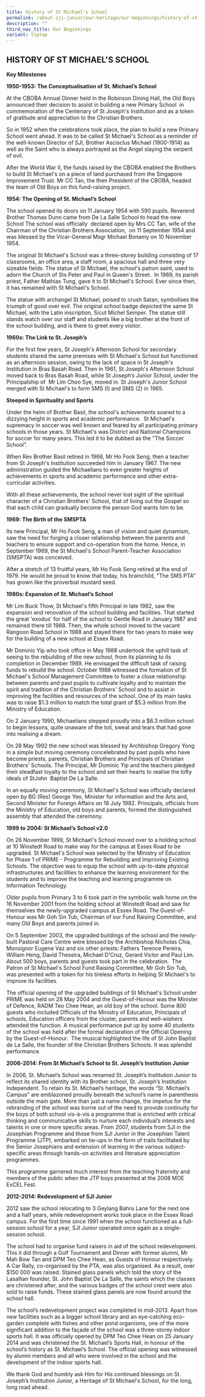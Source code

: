 ```yaml
---
title: History of St Michael's School
permalink: /about-sji-junior/our-heritage/our-beginnings/history-of-st-michaels-school/
description: ""
third_nav_title: Our Beginnings
variant: tiptap
---
```

<h2><strong>HISTORY OF ST MICHAEL'S SCHOOL</strong></h2><p><strong>Key Milestones</strong></p><p><strong>1950-1953: The Conceptualisation of St. Michael’s School</strong></p><p>At the CBOBA Annual Dinner held in the Robinson Dining Hall, the Old Boys announced their decision to assist in building a new Primary School&nbsp; in commemoration of the Centenary of St Joseph's Institution and as a token of gratitude and appreciation to the Christian Brothers.</p><p>So in 1952 when the celebrations took place, the plan to build a new Primary School went ahead. It was to be called St Michael's School as a reminder of the well-known Director of SJI, Brother Ascisclus Michael (1900-1914) as well as the Saint who is always portrayed as the Angel slaying the serpent of evil.</p><p>After the World War II, the funds raised by the CBOBA enabled the Brothers to build St Michael's on a piece of land purchased from the Singapore Improvement Trust. Mr CC Tan, the then President of the CBOBA, headed the team of Old Boys on this fund-raising project.</p><p><strong>1954: The Opening of St. Michael’s School</strong></p><p>The school opened its doors on 11 January 1954 with 590 pupils. Reverend Brother Thomas Dunn came from De La Salle School to head the new School The school was officially&nbsp; declared open by Mrs CC Tan, wife of the Chairman of the Christian Brothers Association,&nbsp; on 11 September 1954 and was blessed by the Vicar-General Msgr Michael Bonamy on 10 November 1954.</p><p>The original St Michael's School was a three-storey building consisting of 17 classrooms, an office area, a staff room, a spacious hall and three very sizeable fields. The statue of St Michael, the school's patron saint, used to adorn the Church of Sts Peter and Paul in Queen's Street.&nbsp; In 1969, its parish priest, Father Mathias Tung, gave it to St Michael's School. Ever since then, it has remained with St Michael's School.</p><p>The statue with archangel St Michael, poised to crush Satan, symbolises the triumph of good over evil. The original school badge depicted the same St Michael, with the Latin inscription, Sicut Michel Semper. The statue still stands watch over our staff and students like a big brother at the front of the school building, and is there to greet every visitor.</p><p><strong>1960s: The Link to St. Joseph’s</strong></p><p>For the first few years, St Joseph's Afternoon School for secondary students shared the same premises with St Michael's School but functioned as an afternoon session, owing to the lack of space in St Joseph's Institution in Bras Basah Road. Then in 1961, St Joseph's Afternoon School moved back to Bras Basah Road, while St Joseph’s Junior School, under the Principalship of&nbsp; Mr Lim Choo Sye, moved in. St Joseph's Junior School merged with St Michael's to form SMS (I) and SMS (2) in 1965.&nbsp;</p><p><strong>Steeped in Spirituality and Sports</strong></p><p>Under the helm of Brother Basil, the school's achievements soared to a dizzying height in sports and academic performance.&nbsp; St Michael's supremacy in soccer was well known and feared by all participating primary schools in those years. St Michael's was District and National Champions for soccer for many years. This led it to be dubbed as the "The Soccer School".</p><p>When Rev Brother Basil retired in 1966, Mr Ho Fook Seng, then a teacher from St Joseph's Institution succeeded him in January 1967. The new administration guided the Michaelians to even greater heights of achievements in sports and academic performance and other extra-curricular activities.</p><p>With all these achievements, the school never lost sight of the spiritual character of a Christian Brothers' School, that of living out the Gospel so that each child can gradually become the person God wants him to be.</p><p><strong>1969: The Birth of the SMSPTA</strong></p><p>Its new Principal, Mr Ho Fook Seng, a man of vision and quiet dynamism, saw the need for forging a closer relationship between the parents and teachers to ensure support and co-operation from the home. Hence, in September 1969, the St Michael's School Parent-Teacher Association (SMSPTA) was conceived.</p><p>After a stretch of 13 fruitful years, Mr Ho Fook Seng retired at the end of 1979. He would be proud to know that today, his brainchild, "The SMS PTA" has grown like the proverbial mustard seed.</p><p><strong>1980s: Expansion of St. Michael’s School</strong></p><p>Mr Lim Buck Thow, St Michael's fifth Principal in late 1982, saw the expansion and renovation of the school building and facilities. That started the great 'exodus' for half of the school to Gentle Road in January 1987 and remained there till 1988. Then, the whole school moved to the vacant Rangoon Road School in 1988 and stayed there for two years to make way for the building of a new school at Essex Road.</p><p>Mr Dominic Yip who took office in May 1988 undertook the uphill task of seeing to the rebuilding of the new school, from its planning to its completion in December 1989. He envisaged the difficult task of raising funds to rebuild the school. October 1988 witnessed the formation of St Michael's School Management Committee to foster a close relationship between parents and past pupils to cultivate loyalty and to maintain the spirit and tradition of the Christian Brothers' School and to assist in improving the facilities and resources of the school. One of its main tasks was to raise $1.3 million to match the total grant of $5.3 million from the Ministry of Education.</p><p>On 2 January 1990, Michaelians stepped proudly into a $6.3 million school to begin lessons, quite unaware of the toil, sweat and tears that had gone into realising a dream.</p><p>On 28 May 1992 the new school was blessed by Archbishop Gregory Yong in a simple but moving ceremony concelebrated by past pupils who have become priests, parents, Christian Brothers and Principals of Christian Brothers' Schools. The Principal, Mr Dominic Yip and the teachers pledged their steadfast loyalty to the school and set their hearts to realise the lofty ideals of StJohn&nbsp; Baptist De La Salle.</p><p>In an equally moving ceremony, St Michael's School was officially declared open by BG (Res) George Yeo, Minister for information and the Arts and, Second Minister for Foreign Affairs on 18 July 1992. Principals, officials from the Ministry of Education, old boys and parents, formed the distinguished assembly that attended the ceremony.</p><p><strong>1999 to 2004: St Michael’s School v2.0</strong></p><p>On 26 November 1999, St Michael's School moved over to a holding school at 10 Winstedt Road to make way for the campus at Essex Road to be upgraded. St Michael's School was selected by the Ministry of Education for Phase 1 of PRIME - Programme for Rebuilding and Improving Existing Schools. The objective was to equip the school with up-to-date physical infrastructures and facilities to enhance the learning environment for the students and to improve the teaching and learning programme on Information Technology.</p><p>Older pupils from Primary 3 to 6 took part in the symbolic walk home on the 16 November 2001 from the holding school at Winstedt Road and saw for themselves the newly-upgraded campus at Essex Road. The Guest-of-Honour was Mr Goh Sin Tub, Chairman of our Fund Raising Committee, and many Old Boys and parents joined in.</p><p>On 5 September 2003, the upgraded buildings of the school and the newly-built Pastoral Care Centre were blessed by the Archbishop Nicholas Chia, Monsignor Eugene Vaz and six other priests: Fathers Terence Pereira, William Heng, David Theseira, Michael D'Cruz, Gerard Victor and Paul Lim. About 500 boys, parents and guests took part in the celebration.&nbsp; The Patron of St Michael's School Fund Raising Committee, Mr Goh Sin Tub, was presented with a token for his tireless efforts in helping St Michael's to improve its facilities.</p><p>The official opening of the upgraded buildings of St Michael's School under PRIME was held on 28 May 2004 and the Guest-of-Honour was the Minister of Defence, RADM Teo Chee Hean, an old boy of the school. Some 800 guests who included Officials of the Ministry of Education, Principals of schools, Education officers from the cluster, parents and well-wishers attended the function. A musical performance put up by some 40 students of the school was held after the formal declaration of the Official Opening by the Guest-of-Honour.&nbsp; The musical highlighted the life of St John Baptist de La Salle, the founder of the Christian Brothers Schools. It was splendid performance.</p><p><strong>2006-2014: From St Michael’s School to St. Joseph’s Institution Junior</strong></p><p>In 2006, St. Michael’s School was renamed St. Joseph’s Institution Junior to reflect its shared identity with its Brother school, St. Joseph’s Institution Independent. To retain its St. Michael’s heritage, the words “St. Michael’s Campus” are emblazoned proudly beneath the school’s name in parenthesis outside the main gate. More than just a name change, the impetus for the rebranding of the school was borne out of the need to provide continuity for the boys of both school vis-à-vis a programme that is enriched with critical thinking and communicative skills to nurture each individual’s interests and talents in one or more specific areas. From 2007, students from SJI in the Josephian Programme and those from SJI Junior in the Josephian Talent Programme (JTP), embarked on tie-ups in the form of trails facilitated by the Senior Josephians and extension of learning in the various subject-specific areas through hands-on activities and literature appreciation programmes.</p><p>This programme garnered much interest from the teaching fraternity and members of the public when the JTP boys presented at the 2008 MOE ExCEL Fest.</p><p><strong>2012-2014: Redevelopment of SJI Junior</strong></p><p>2012 saw the school relocating to 3 Geylang Bahru Lane for the next one and a half years, while redevelopment works took place in the Essex Road campus. For the first time since 1991 when the school functioned as a full-session school for a year, SJI Junior operated once again as a single-session school.</p><p>The school had to organise fund raisers in aid of the school redevelopment. This it did through a Golf Tournament and Dinner with former alumni, Mr Mah Bow Tan and DPM Teo Chee Hean, as Guests of Honour respectively. A Car Rally, co-organised by the PTA, was also organised. As a result, over $150 000 was raised. Stained glass panels which told the story of the Lasallian founder, St. John Baptist De La Salle, the saints which the classes are christened after, and the various badges of the school crest were also sold to raise funds. These stained glass panels are now found around the school hall.</p><p>The school’s redevelopment project was completed in mid-2013. Apart from new facilities such as a bigger school library and an eye-catching eco-garden complete with fishes and other pond organisms, one of the more significant addition to the façade of the school was a three-storey indoor sports hall. It was officially opened by DPM Teo Chee Hean on 25 January 2014 and was christened the St. Michael’s Sports Hall, in honour of the school’s history as St. Michael’s School. The official opening was witnessed by alumni members and all who were involved in the school and the development of the indoor sports hall.</p><p>We thank God and humbly ask Him for His continued blessings on St. Joseph’s Institution Junior, a Heritage of St Michael's School, for the long, long road ahead.</p>